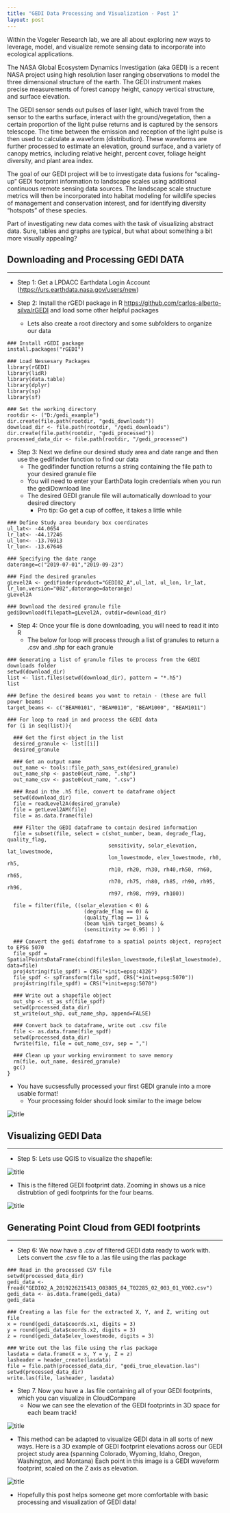 ```yaml
---
title: "GEDI Data Processing and Visualization - Post 1"
layout: post
---
```


Within the Vogeler Research lab, we are all about exploring new ways to leverage, model, and visualize remote sensing data to incorporate into ecological applications.

The NASA Global Ecosystem Dynamics Investigation (aka GEDI) is a recent NASA project using high resolution laser ranging observations to model the three dimensional structure of the earth. The GEDI instrument makes precise measurements of forest canopy height, canopy vertical structure, and surface elevation.

The GEDI sensor sends out pulses of laser light, which travel from the sensor to the earths surface, interact with the ground/vegetation, then a certain proportion of the light pulse returns and is captured by the sensors telescope. The time between the emission and reception of the light pulse is then used to calculate a waveform (distribution). These waveforms are further processed to estimate an elevation, ground surface, and a variety of canopy metrics, including relative height, percent cover, foliage height diversity, and plant area index.

The goal of our GEDI project will be to investigate data fusions for “scaling-up” GEDI footprint information to landscape scales using additional continuous remote sensing data sources. The landscape scale structure metrics will then be incorporated into habitat modeling for wildlife species of management and conservation interest, and for identifying diversity “hotspots” of these species. 

Part of investigating new data comes with the task of visualizing abstract data. Sure, tables and graphs are typical, but what about something a bit more visually appealing?

## Downloading and Processing GEDI DATA

---

- Step 1: Get a LPDACC Earthdata Login Account (https://urs.earthdata.nasa.gov/users/new)

- Step 2: Install the rGEDI package in R https://github.com/carlos-alberto-silva/rGEDI and load some other helpful packages
    - Lets also create a root directory and some subfolders to organize our data

````
### Install rGEDI package
install.packages("rGEDI")

### Load Nessesary Packages
library(rGEDI)
library(lidR)
library(data.table)
library(dplyr)
library(sp)
library(sf)

### Set the working directory
rootdir <- ("D:/gedi_example")
dir.create(file.path(rootdir, "gedi_downloads"))
download_dir <- file.path(rootdir, "/gedi_downloads")
dir.create(file.path(rootdir, "gedi_processed"))
processed_data_dir <- file.path(rootdir, "/gedi_processed")
````
- Step 3: Next we define our desired study area and date range and then use the gedifinder function to find our data
    - The gedifinder function returns a string containing the file path to your desired granule file
    - You will need to enter your EarthData login credentials when you run the gediDownload line
    - The desired GEDI granule file will automatically download to your desired directory
      - Pro tip: Go get a cup of coffee, it takes a little while
      
````
### Define Study area boundary box coordinates
ul_lat<- -44.0654
lr_lat<- -44.17246
ul_lon<- -13.76913
lr_lon<- -13.67646

### Specifying the date range
daterange=c("2019-07-01","2019-09-23")

### Find the desired granules
gLevel2A <- gedifinder(product="GEDI02_A",ul_lat, ul_lon, lr_lat, lr_lon,version="002",daterange=daterange)
gLevel2A

### Download the desired granule file
gediDownload(filepath=gLevel2A, outdir=download_dir)

````

- Step 4: Once your file is done downloading, you will need to read it into R
  - The below for loop will process through a list of granules to return a .csv and .shp for each granule 
   
````
### Generating a list of granule files to process from the GEDI downloads folder
setwd(download_dir)
list <- list.files(setwd(download_dir), pattern = "*.h5")
list

### Define the desired beams you want to retain - (these are full power beams)
target_beams <- c("BEAM0101", "BEAM0110", "BEAM1000", "BEAM1011")

### For loop to read in and process the GEDI data
for (i in seq(list)){

  ### Get the first object in the list
  desired_granule <- list[[i]]
  desired_granule
  
  ### Get an output name
  out_name <- tools::file_path_sans_ext(desired_granule)
  out_name_shp <- paste0(out_name, ".shp")
  out_name_csv <- paste0(out_name, ".csv")
  
  ### Read in the .h5 file, convert to dataframe object
  setwd(download_dir)
  file = readLevel2A(desired_granule)
  file = getLevel2AM(file)
  file = as.data.frame(file)

  ### Filter the GEDI dataframe to contain desired information
  file = subset(file, select = c(shot_number, beam, degrade_flag, quality_flag,
                                 sensitivity, solar_elevation, lat_lowestmode,
                                 lon_lowestmode, elev_lowestmode, rh0, rh5, 
                                 rh10, rh20, rh30, rh40,rh50, rh60, rh65, 
                                 rh70, rh75, rh80, rh85, rh90, rh95, rh96, 
                                 rh97, rh98, rh99, rh100))
  
  file = filter(file, ((solar_elevation < 0) & 
                         (degrade_flag == 0) & 
                         (quality_flag == 1) & 
                         (beam %in% target_beams) & 
                         (sensitivity >= 0.95) ) )
  
  ### Convert the gedi dataframe to a spatial points object, reproject to EPSG 5070
  file_spdf = SpatialPointsDataFrame(cbind(file$lon_lowestmode,file$lat_lowestmode), data=file)
  proj4string(file_spdf) = CRS("+init=epsg:4326")
  file_spdf <- spTransform(file_spdf, CRS("+init=epsg:5070"))
  proj4string(file_spdf) = CRS("+init=epsg:5070")

  ### Write out a shapefile object
  out_shp <- st_as_sf(file_spdf)
  setwd(processed_data_dir)
  st_write(out_shp, out_name_shp, append=FALSE)
  
  ### Convert back to dataframe, write out .csv file
  file <- as.data.frame(file_spdf)
  setwd(processed_data_dir)
  fwrite(file, file = out_name_csv, sep = ",")
  
  ### Clean up your working environment to save memory
  rm(file, out_name, desired_granule)
  gc()
}
````
- You have sucsessfully processed your first GEDI granule into a more usable format! 
    - Your processing folder should look similar to the image below

![title](/photos_and_media/gedi_post_photos/gedi_post_1_example_outputs.PNG)

## Visualizing GEDI Data

---

  - Step 5: Lets use QGIS to visualize the shapefile: 

![title](/photos_and_media/gedi_post_photos/gedi_post_1_points_on_map.PNG)

  - This is the filtered GEDI footprint data. Zooming in shows us a nice distrubtion of gedi footprints for the four beams.

![title](/photos_and_media/gedi_post_photos/gedi_post_1_zoom_in_footprints.PNG)

## Generating Point Cloud from GEDI footprints

---

- Step 6: We now have a .csv of filtered GEDI data ready to work with. Lets convert the .csv file to a .las file using the rlas package

````
### Read in the processed CSV file
setwd(processed_data_dir)
gedi_data <- fread("GEDI02_A_2019226215413_O03805_04_T02285_02_003_01_V002.csv")
gedi_data <- as.data.frame(gedi_data)
gedi_data

### Creating a las file for the extracted X, Y, and Z, writing out file
x = round(gedi_data$coords.x1, digits = 3)
y = round(gedi_data$coords.x2, digits = 3)
z = round(gedi_data$elev_lowestmode, digits = 3)

### Write out the las file using the rlas package
lasdata = data.frame(X = x, Y = y, Z = z)
lasheader = header_create(lasdata)
file = file.path(processed_data_dir, "gedi_true_elevation.las")
setwd(processed_data_dir)
write.las(file, lasheader, lasdata)
````
- Step 7. Now you have a .las file containing all of your GEDI footprints, which you can visualize in CloudCompare
    - Now we can see the elevation of the GEDI footprints in 3D space for each beam track! 

![title](/photos_and_media/gedi_post_photos/gedi_post_1_las_file_footprint_example.jpg)

- This method can be adapted to visualize GEDI data in all sorts of new ways. Here is a 3D example of GEDI footprint elevations across our GEDI project study area (spanning Colorado, Wyoming, Idaho, Oregon, Washington, and Montana) Each point in this image is a GEDI waveform footprint, scaled on the Z axis as elevation. 

![title](/photos_and_media/gedi_post_photos/gedi_post_1_study_states_footprints.jpg)

- Hopefully this post helps someone get more comfortable with basic processing and visualization of GEDI data!
